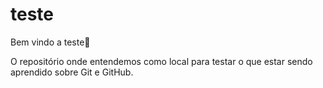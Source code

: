 # teste

Bem vindo a teste:tada:

O repositório onde entendemos como local para testar o que estar sendo aprendido sobre Git e GitHub.
